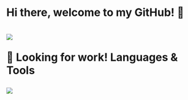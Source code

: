 <h1>Hi there, welcome to my GitHub! 👋<h1>

<a href='https://www.linkedin.com/in/orenjiku/'><img src='https://img.shields.io/badge/LinkedIn-0077B5?style=for-the-badge&logo=linkedin&logoColor=white' /> </a>


🏢 Looking for work!
Languages & Tools

<img src="https://img.shields.io/badge/HTML-239120?style=for-the-badge&logo=html5&logoColor=white" />



<!--
**Orenjiku/Orenjiku** is a ✨ _special_ ✨ repository because its `README.md` (this file) appears on your GitHub profile.

Here are some ideas to get you started:

- 🔭 I’m currently working on ...
- 🌱 I’m currently learning ...
- 👯 I’m looking to collaborate on ...
- 🤔 I’m looking for help with ...
- 💬 Ask me about ...
- 📫 How to reach me: ...
- 😄 Pronouns: ...
- ⚡ Fun fact: ...
-->

